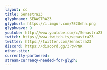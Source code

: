 ```yaml
---
layout: cc
title: Senastra23
glyphname: SENASTRA23
glyphurl: https://i.imgur.com/7E2Uehn.png
glyphwave: 9
youtube: http://www.youtube.com/c/Senastra23
twitch: https://www.twitch.tv/senastra23
twitter: https://twitter.com/Senastra23
discord: https://discord.gg/3FtwPNK
other-site: 
currently-partnered: 
stream-currency-needed-for-glyph: 
---
```


